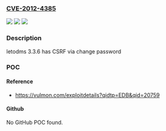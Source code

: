 ### [CVE-2012-4385](https://cve.mitre.org/cgi-bin/cvename.cgi?name=CVE-2012-4385)
![](https://img.shields.io/static/v1?label=Product&message=letodms&color=blue)
![](https://img.shields.io/static/v1?label=Version&message=n%2Fa&color=blue)
![](https://img.shields.io/static/v1?label=Vulnerability&message=CSRF&color=brighgreen)

### Description

letodms 3.3.6 has CSRF via change password

### POC

#### Reference
- https://vulmon.com/exploitdetails?qidtp=EDB&qid=20759

#### Github
No GitHub POC found.

